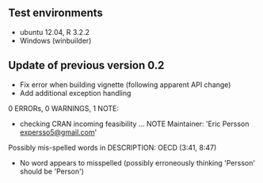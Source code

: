 ## Test environments
* ubuntu 12.04, R 3.2.2
* Windows (winbuilder)

## Update of previous version 0.2

- Fix error when building vignette (following apparent API change)
- Add additional exception handling

0 ERRORs, 0 WARNINGS, 1 NOTE:

* checking CRAN incoming feasibility ... NOTE
Maintainer: 'Eric Persson <expersso5@gmail.com>'

Possibly mis-spelled words in DESCRIPTION:
  OECD (3:41, 8:47)
  
- No word appears to misspelled (possibly erroneously thinking 'Persson' 
should be 'Person')
